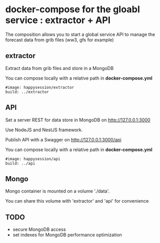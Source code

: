 # docker-compose for the gloabl service : extractor + API

The composition allows you to start a global service API to manage the forecast data from grib files (ww3, gfs for example)

## extractor

Extract data from grib files and store in a MongoDB

You can compose locally with a relative path in **docker-compose.yml**

    #image: happysession/extractor
    build: ../extractor

## API

Set a server REST for data store in MongoDB on http://127.0.0.1:3000

Use NodeJS and NestJS framework.

Publish API with a Swagger on http://127.0.0.1:3000/api

You can compose locally with a relative path in **docker-compose.yml**

    #image: happysession/api
    build: ../api

## Mongo

Mongo container is mounted on a volume './data'.

You can share this volume with 'extractor' and 'api' for convenience

## TODO

- secure MongoDB access
- set indexes for MongoDB performance optimization
